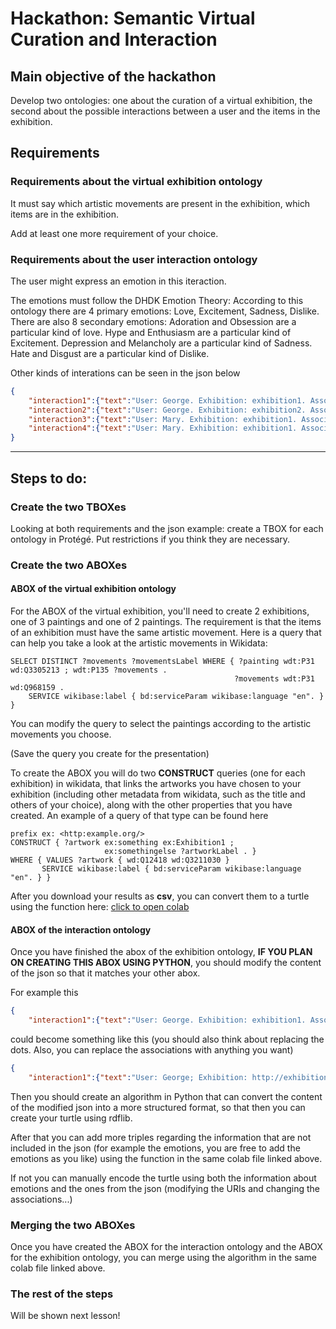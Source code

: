 # Hackathon: Semantic Virtual Curation and Interaction

## Main objective of the hackathon
Develop two ontologies: one about the curation of a virtual exhibition, the second about the possible interactions between a user and the items in the exhibition.

## Requirements

### Requirements about the virtual exhibition ontology

It must say which artistic movements are present in the exhibition, which items are in the exhibition.

Add at least one more requirement of your choice.

### Requirements about the user interaction ontology

The user might express an emotion in this iteraction.

The emotions must follow the DHDK Emotion Theory:
According to this ontology there are 4 primary emotions: Love, Excitement, Sadness, Dislike. There are also 8 secondary emotions: Adoration and Obsession are a particular kind of love. Hype and Enthusiasm are a particular kind of Excitement. Depression and Melancholy are a particular kind of Sadness. Hate and Disgust are a particular kind of Dislike.

Other kinds of interations can be seen in the json below

```json
{ 
    "interaction1":{"text":"User: George. Exhibition: exhibition1. Associates artwork1 to: Family. Associates artwork2 to: The Lord of the Rings. Associates artwork3 to: Digital Humanities"},
    "interaction2":{"text":"User: George. Exhibition: exhibition2. Associates artwork4 to: Trip. Associates artwork5 to: History"},
    "interaction3":{"text":"User: Mary. Exhibition: exhibition1. Associates artwork1 to: Beach. Associates artwork2 to: Forest. Associates artwork3 to: Fire."},
    "interaction4":{"text":"User: Mary. Exhibition: exhibition1. Associates artwork4 to: Hell. Associates artwork5 to: Heaven."}
}
```

***

## Steps to do:

### Create the two TBOXes

Looking at both requirements and the json example: create a TBOX for each ontology in Protégé. Put restrictions if you think they are necessary.

### Create the two ABOXes

#### ABOX of the virtual exhibition ontology

For the ABOX of the virtual exhibition, you'll need to create 2 exhibitions, one of 3 paintings and one of 2 paintings. The requirement is that the items of an exhibition must have the same artistic movement. Here is a query that can help you take a look at the artistic movements in Wikidata:

```sparql
SELECT DISTINCT ?movements ?movementsLabel WHERE { ?painting wdt:P31 wd:Q3305213 ; wdt:P135 ?movements .
                                                  ?movements wdt:P31 wd:Q968159 .
    SERVICE wikibase:label { bd:serviceParam wikibase:language "en". }
}
```
You can modify the query to select the paintings according to the artistic movements you choose.

(Save the query you create for the presentation)

To create the ABOX you will do two **CONSTRUCT** queries (one for each exhibition) in wikidata, that links the artworks you have chosen to your exhibition (including other metadata from wikidata, such as the title and others of your choice), along with the other properties that you have created. An example of a query of that type can be found here

```sparql
prefix ex: <http:example.org/>
CONSTRUCT { ?artwork ex:something ex:Exhibition1 ;
                     ex:somethingelse ?artworkLabel . }
WHERE { VALUES ?artwork { wd:Q12418 wd:Q3211030 }
       SERVICE wikibase:label { bd:serviceParam wikibase:language "en". } }
```

After you download your results as **csv**, you can convert them to a turtle using the function here: [click to open colab](lul)

#### ABOX of the interaction ontology

Once you have finished the abox of the exhibition ontology, **IF YOU PLAN ON CREATING THIS ABOX USING PYTHON**, you should modify the content of the json so that it matches your other abox.

For example this

```json
{ 
    "interaction1":{"text":"User: George. Exhibition: exhibition1. Associates artwork1 to: Family. Associates artwork2 to: The Lord of the Rings. Associates artwork3 to: Digital Humanities"} }
```

could become something like this (you should also think about replacing the dots. Also, you can replace the associations with anything you want)
```json
{ 
    "interaction1":{"text":"User: George; Exhibition: http://exhibitionontology.com/ex1 ; Associates http://www.wikidata.org/entity/Q1234 to: Family; Associates http://www.wikidata.org/entity/Q12345 to: The Lord of the Rings; Associates http://www.wikidata.org/entity/Q123432 to: Digital Humanities"} }
```

Then you should create an algorithm in Python that can convert the content of the modified json into a more structured format, so that then you can create your turtle using rdflib.

After that you can add more triples regarding the information that are not included in the json (for example the emotions, you are free to add the emotions as you like) using the function in the same colab file linked above.


If not you can manually encode the turtle using both the information about emotions and the ones from the json (modifying the URIs and changing the associations...)

### Merging the two ABOXes

Once you have created the ABOX for the interaction ontology and the ABOX for the exhibition ontology, you can merge using the algorithm in the same colab file linked above.

### The rest of the steps

Will be shown next lesson!
